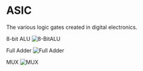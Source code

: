 # ASIC
The various logic gates created in digital electronics. 

8-bit ALU
![8-BitALU](https://github.com/sgvanmatre/ASIC/assets/115728147/17f0d084-135f-412a-bfb0-a1817e39c121)

Full Adder
![Full Adder](https://github.com/sgvanmatre/ASIC/assets/115728147/f2228db1-e72b-411c-a480-4c6ea4655603)

MUX
![MUX](https://github.com/sgvanmatre/ASIC/assets/115728147/5ee3ae39-fd91-4b25-9742-a28641458454)
